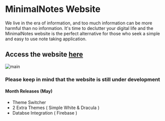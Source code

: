 # MinimalNotes Website

We live in the era of information, and too much information can be more harmful than no information. It's time to declutter your digital life and the MinimalNotes website is the perfect alternative for those who seek a simple and easy to use note taking application. 

## Access the website [here](https://lnardon.github.io/MinimalNotes "MinimalNotes Homepage")

![main](https://user-images.githubusercontent.com/43593024/82290576-a49dfb00-997d-11ea-9f3e-2210c2125d9f.PNG)

### Please keep in mind that the website is still under development

#### Month Releases (May)
  - Theme Switcher
  - 2 Extra Themes ( Simple White & Dracula )
  - Databse Integration ( Firebase )
